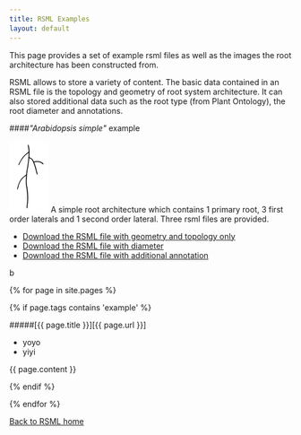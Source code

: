 ```yaml
---
title: RSML Examples
layout: default
---
```


This page provides a set of example rsml files as well as the images the root architecture has been constructed from.

RSML allows to store a variety of content. The basic data contained in an RSML file is the topology and geometry of root system architecture. It can also stored additional data such as the root type (from Plant Ontology), the root diameter and annotations.

####*"Arabidopsis simple"* example

[![arabidopsis-simple](/images/examples/arabidopsis_simple_tb.jpg)](images/examples/arabidopsis_simple.tif)
A simple root architecture which contains 1 primary root, 3 first order laterals and 1 second order lateral. Three rsml files are provided.


  - [Download the RSML file with geometry and topology only](images/examples/arabidopsis_simple.rsml)
  - [Download the RSML file with diameter](images/examples/arabidopsis_simple_with_diameter.rsml)
  - [Download the RSML file with additional annotation](images/examples/arabidopsis_simple_annotation.rsml)

 b
  
  {% for page in site.pages %}
  
  {% if page.tags contains 'example' %}
  
  <p class="example_block" markdown="1">
  #####[{{ page.title }}][{{ page.url }}]
  
  - yoyo
  - yiyi

  {{ page.content }}  
  
  </p>
  
  {% endif %}
  
  {% endfor %}

[Back to RSML home](index)